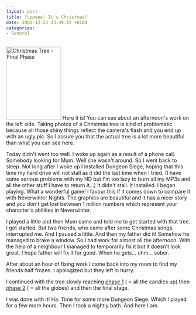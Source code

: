 ```yaml
---
layout: post
title: Yuppeee! It's Christmas!
date: 2002-12-24 23:49:12 +0100
categories:
- General
---
```

<a href="https://content.rusiczki.net/blogpics/chrismtas_tree-final.php" onclick="window.open('https://content.rusiczki.net/blogpics/chrismtas_tree-final.php','popup','width=400,height=533,scrollbars=no,resizable=no,toolbar=no,directories=no,location=no,menubar=no,status=no,left=0,top=0'); return false"><img src="https://content.rusiczki.net/blogpics/chrismtas_tree-final-thumb.jpg" width="150" height="199" border="0" alt="Christmas Tree - Final Phase" class="postimage" /></a> Here it is! You can see about an afternoon's work on the left side. Taking photos of a Christmas tree is kind of problematic because all those shiny things reflect the camera's flash and you end up with an ugly pic. So I assure you that the actual tree is a lot more beautiful than what you can see here.

Today didn't went too well. I woke up again as a result of a phone call. Somebody looking for Mum. Well she wasn't around. So I went back to sleep. Not long after I woke up I installed Dungeon Siege, hoping that this time my hard drive will not stall as it did the last time when I tried. (I have some serious problems with my HD but I'm too lazy to burn all my MP3s and all the other stuff I have to return it...) It didn't stall. It installed. I began playing. What a wonderful game! I favour this if it comes down to compare it with Neverwinter Nights. The graphics are beautiful and it has a nicer story and you don't get lost between 1 million numbers which represent your character's abilities in Neverwinter.

I played a little and then Mum came and told me to get started with that tree. I got started. But two friends, who came after some Christmas songs, interrupted me. And I paused a little. And then my father did it! Somehow he managed to brake a window. So I had work for almost all the afternoon. With the help of a neighbour I managed to temporarily fix it but it doesn't look great. I hope father will fix it for good. When he gets... uhm... sober.

After about an hour of fixing work I came back into my room to find my friends half frozen. I apologized but they left in hurry.

I continued with the tree slowly reaching <a href="https://content.rusiczki.net/blogpics/chrismtas_tree-layer_1.php" onclick="window.open('https://content.rusiczki.net/blogpics/chrismtas_tree-layer_1.php','popup','width=400,height=533,scrollbars=no,resizable=no,toolbar=no,directories=no,location=no,menubar=no,status=no,left=0,top=0'); return false">phase 1</a> ( = all the candies up) then <a href="https://content.rusiczki.net/blogpics/chrismtas_tree-layer_2.php" onclick="window.open('https://content.rusiczki.net/blogpics/chrismtas_tree-layer_2.php','popup','width=400,height=533,scrollbars=no,resizable=no,toolbar=no,directories=no,location=no,menubar=no,status=no,left=0,top=0'); return false">phase 2</a> ( = all the globes) and then the final stage.

I was done with it! Ha. Time for some more Dungeon Siege. Which I played for a few more hours. Then I took a nightly bath. And here I am.
